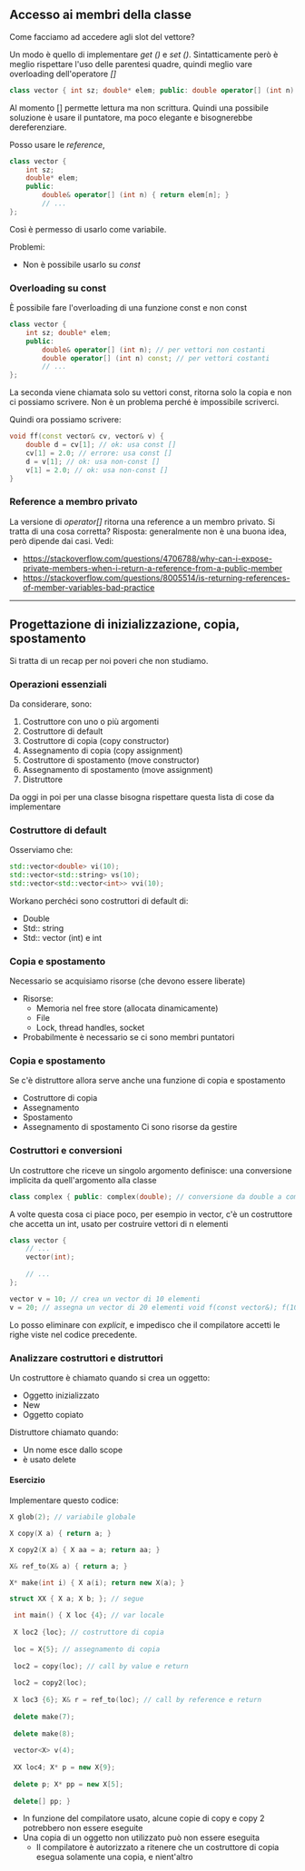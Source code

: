 ## Accesso ai membri della classe
Come facciamo ad accedere agli slot del vettore?

Un modo è quello di implementare _get ()_ e _set ()_. Sintatticamente però è meglio rispettare l'uso delle parentesi quadre, quindi meglio vare overloading dell'operatore  _[]_

```c++
class vector { int sz; double* elem; public: double operator[] (int n) { return elem[n]; } // ... };
```
Al momento [] permette lettura ma non scrittura. Quindi una possibile soluzione è usare il puntatore, ma poco elegante e bisognerebbe dereferenziare.

Posso usare le *reference*, 
```c++
class vector { 
	int sz; 
	double* elem; 
	public: 
		double& operator[] (int n) { return elem[n]; } 
		// ... 
};
```

Così è permesso di usarlo come variabile.

Problemi:
- Non è possibile usarlo su *const*
### Overloading su const
È possibile fare l'overloading di una funzione const e non const
```c++
class vector { 
	int sz; double* elem; 
	public: 
		double& operator[] (int n); // per vettori non costanti 
		double operator[] (int n) const; // per vettori costanti 
		// ... 
};
```
La seconda viene chiamata solo su vettori const, ritorna solo la copia e non ci possiamo scrivere. Non è un problema perché è impossibile scriverci.

Quindi ora possiamo scrivere:
```c++
void ff(const vector& cv, vector& v) { 
	double d = cv[1]; // ok: usa const [] 
	cv[1] = 2.0; // errore: usa const [] 
	d = v[1]; // ok: usa non-const [] 
	v[1] = 2.0; // ok: usa non-const [] 
}
```

### Reference a membro privato
La versione di *operator[]* ritorna una reference a un membro privato. Si tratta di una cosa corretta?
Risposta: generalmente non è una buona idea, però dipende dai casi. Vedi:
- https://stackoverflow.com/questions/4706788/why-can-i-expose-private-members-when-i-return-a-reference-from-a-public-member
- https://stackoverflow.com/questions/8005514/is-returning-references-of-member-variables-bad-practice
---
## Progettazione di inizializzazione, copia, spostamento
Si tratta di un recap per noi poveri che non studiamo.

### Operazioni essenziali
Da considerare, sono:
1. Costruttore con uno o più argomenti 
2. Costruttore di default 
3. Costruttore di copia (copy constructor) 
4. Assegnamento di copia (copy assignment) 
5. Costruttore di spostamento (move constructor) 
6. Assegnamento di spostamento (move assignment) 
7. Distruttore

Da oggi in poi per una classe bisogna rispettare questa lista di cose da implementare

### Costruttore di default
Osserviamo che:
```c++
std::vector<double> vi(10); 
std::vector<std::string> vs(10); 
std::vector<std::vector<int>> vvi(10);
```

Workano perchéci sono costruttori di default di:
- Double
- Std:: string 
- Std:: vector (int) e int

### Copia e spostamento
Necessario se acquisiamo risorse (che devono essere liberate) 
- Risorse: 
	- Memoria nel free store (allocata dinamicamente) 
	- File 
	- Lock, thread handles, socket
- Probabilmente è necessario se ci sono membri puntatori

### Copia e spostamento
Se c'è distruttore allora serve anche una funzione di copia e spostamento
- Costruttore di copia
- Assegnamento
- Spostamento
- Assegnamento di spostamento
Ci sono risorse da gestire


### Costruttori e conversioni
Un costruttore che riceve un singolo argomento definisce: una conversione implicita da quell'argomento alla classe

```c++
class complex { public: complex(double); // conversione da double a complex complex(double, double); // ... }; complex z1 = 3.14; // ok: conversione complex z2 = complex{1.2, 3.4};
```

A volte questa cosa ci piace poco, per esempio in vector, c'è un costruttore che accetta un int, usato per costruire vettori di n elementi

```c++
class vector { 
	// ... 
	vector(int); 
	
	// ... 
}; 

vector v = 10; // crea un vector di 10 elementi 
v = 20; // assegna un vector di 20 elementi void f(const vector&); f(10); // chiama f con un vettore di 10 elementi
```

Lo posso eliminare con *explicit*, e impedisco che il compilatore accetti le righe viste nel codice precedente.


### Analizzare costruttori e distruttori
Un costruttore è chiamato quando si crea un oggetto:
- Oggetto inizializzato
- New
- Oggetto copiato

Distruttore chiamato quando:
- Un nome esce dallo scope
- è usato delete

#### Esercizio
Implementare questo codice:
```c++
X glob(2); // variabile globale 

X copy(X a) { return a; } 

X copy2(X a) { X aa = a; return aa; } 

X& ref_to(X& a) { return a; } 

X* make(int i) { X a(i); return new X(a); } 

struct XX { X a; X b; }; // segue
```

```c++
 int main() { X loc {4}; // var locale 
 
 X loc2 {loc}; // costruttore di copia 
 
 loc = X{5}; // assegnamento di copia 
 
 loc2 = copy(loc); // call by value e return 
 
 loc2 = copy2(loc); 
 
 X loc3 {6}; X& r = ref_to(loc); // call by reference e return 
 
 delete make(7); 
 
 delete make(8); 
 
 vector<X> v(4); 
 
 XX loc4; X* p = new X{9}; 
 
 delete p; X* pp = new X[5]; 
 
 delete[] pp; }
```

- In funzione del compilatore usato, alcune copie di copy e copy 2 potrebbero non essere eseguite
- Una copia di un oggetto non utilizzato può non essere eseguita
	- Il compilatore è autorizzato a ritenere che un costruttore di copia esegua solamente una copia, e nient'altro
